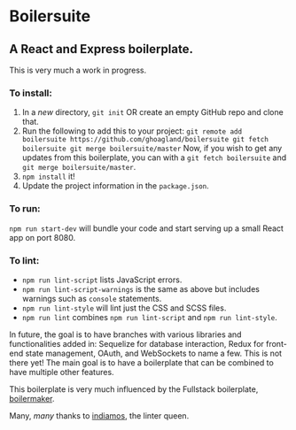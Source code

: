 # Boilersuite

## A React and Express boilerplate.

This is very much a work in progress.

### To install:

  1. In a _new_ directory, `git init` OR create an empty GitHub repo and clone that.
  2. Run the following to add this to your project: ```
    git remote add boilersuite https://github.com/ghoagland/boilersuite
    git fetch boilersuite
    git merge boilersuite/master
    ``` Now, if you wish to get any updates from this boilerplate, you can with a `git fetch boilersuite` and `git merge boilersuite/master`.
  3. `npm install` it!
  4. Update the project information in the `package.json`.

### To run:
  `npm run start-dev` will bundle your code and start serving up a small React app on port 8080.
  

### To lint: 
  * `npm run lint-script` lists JavaScript errors.
  * `npm run lint-script-warnings` is the same as above but includes warnings such as `console` statements.
  * `npm run lint-style` will lint just the CSS and SCSS files.
  * `npm run lint` combines `npm run lint-script` and `npm run lint-style`.
  

In future, the goal is to have branches with various libraries and functionalities added in: Sequelize for database interaction, Redux for front-end state management, OAuth, and WebSockets to name a few. This is not there yet! The main goal is to have a boilerplate that can be combined to have multiple other features.

This boilerplate is very much influenced by the Fullstack boilerplate, [boilermaker](https://github.com/fullstackacademy/boilermaker).

Many, _many_ thanks to [indiamos](https://github.com/indiamos), the linter queen.
